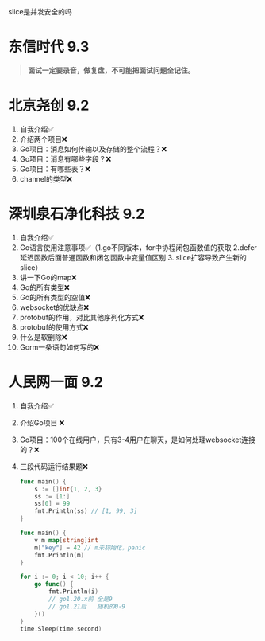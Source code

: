 slice是并发安全的吗

# 东信时代 9.3



> **面试一定要录音，做复盘，不可能把面试问题全记住。**

# 北京尧创 9.2

1. 自我介绍✅️
2. 介绍两个项目❌
3. Go项目：消息如何传输以及存储的整个流程？❌
4. Go项目：消息有哪些字段？❌
5. Go项目：有哪些表？❌
6. channel的类型❌

# 深圳泉石净化科技 9.2

1. 自我介绍✅️
2. Go语言使用注意事项✅️（1.go不同版本，for中协程闭包函数值的获取 2.defer延迟函数后面普通函数和闭包函数中变量值区别 3. slice扩容导致产生新的slice）
3. 讲一下Go的map❌
4. Go的所有类型❌
5. Go的所有类型的空值❌
6. websocket的优缺点❌
7. protobuf的作用，对比其他序列化方式❌
8. protobuf的使用方式❌
9. 什么是软删除❌
10. Gorm一条语句如何写的❌

# 人民网一面 9.2

1. 自我介绍✅️

2. 介绍Go项目 ❌

3. Go项目：100个在线用户，只有3-4用户在聊天，是如何处理websocket连接的？❌

4. 三段代码运行结果题❌

   ```go
   func main() {
       s := []int{1, 2, 3}
       ss := [1:]
       ss[0] = 99
       fmt.Println(ss) // [1, 99, 3]
   }
   ```

   ```go
   func main() {
       v m map[string]int
       m["key"] = 42 // m未初始化，panic
       fmt.Println(m)
   }
   ```

   ```go
   for i := 0; i < 10; i++ {
       go func() {
           fmt.Println(i)
           // go1.20.x前 全是9
           // go1.21后   随机的0-9
       }()
   }
   time.Sleep(time.second)
   ```
